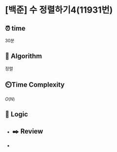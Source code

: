 # [백준]  수 정렬하기4(11931번)

## ⏰  **time**

30분

## :pushpin: **Algorithm**

정렬

## ⏲️**Time Complexity**

$O(N)$

## :round_pushpin: **Logic**

- ## :black_nib: **Review**

- 
